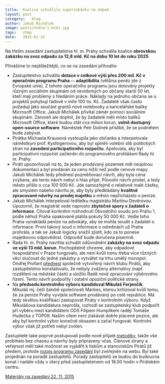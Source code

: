 ```yaml
---
title:	Koalice schválila superzakázku na odpad
layout:	post
category:	blog
author:	Jakub Michálek
image: posts/ondra-i-miki.jpg
tags:	zhmp
date:	2015-01-22
---
```


Na třetím zasedání zastupitelstva hl. m. Prahy schválila koalice **obrovskou
zakázku na svoz odpadu za 12,8 mld. Kč na dobu 10 let do roku 2025**.

Přinášíme to nejdůležitější, co se na zasedání přihodilo: 

* Zastupitelstvo schválilo **dotace v celkové výši přes 200 mil. Kč v operačním 
  programu Praha -- adaptibilita** (většina peněz jde z Evropské unie). 
  Z tohoto operačního programu jsou dotovány
  projekty různým sociálním skupinám od nevidomých po občany starší 50 let, 
  kteří mají problémy s hledáním práce. Náklady na jednoho občana se u projektů
  pohybují řádově v míře 100 tis. Kč. Žadatelé však často požadují jako součást
  grantů nové notebooky a kancelářské balíky Microsoft Office. Jakub Michálek 
  přivítal záměr pomoci sociálním skupinám. Zároveň ale doplnil, že by žadatelé
  měli místo balíků Microsoft Office, které budou stát cca milion korun, **volně
  dostupný open-source software**. Náměstek Petr Dolínek přislíbil, že se podnětem
  bude zabývat.
* Pirátka Michaela Krausová vystoupila jako občanka a interpelovala náměstkyni
  prof. Kyslingerovou, aby byl splněn volební slib politických stran na
  **zavedení participativního rozpočtu**. Apelovala, aby byl participativní
  rozpočet začleněn do programového prohlášení Rady hl. m. Prahy. 
* Piráti upozorňovali na to, že jeden prodávaný pozemek měl neúplnou dokumentaci
  a byl prodáván za cenu nižší než podle cenové mapy. Jakub Michálek tedy přednesl pozměňovací
  návrh, aby byla cena zvýšena, ale tento návrh nebyl o hlas přijat. Původní 
  návrh prošel, a tedy město přišlo o cca 100 000 Kč. Jde samozřejmě o relativně
  malé částky, ale smyslem našeho návrhu je, aby byly předkládány **kvalitně 
  zpracované návrhy na prodej majetku** a město nepřicházelo o peníze.
* Jakub Michálek interpeloval ředitelku magistrátu Martinu Devěrovou. Upozornil,
  že magistrát vede naprosto **zbytečné spory s žadateli o informace**. Citoval
  konkrétní rozhodnutí Obvodního soudu pro Prahu 1, podle něhož Praha opakovaně 
  platila pokuty 50 000 Kč. Vedle toho Praha vynakládá peníze na advokáty, aby
  se mohla soudit s žadateli o informace. První takový soud o informace o odměnách
  už Praha prohrála, a tak se Jakub logicky snažil zjistit, kdo za to ponese
  majetkovou odpovědost. Odpověď bude doručena písemně.
* Rada hl. m. Prahy navrhla schválit odůvodnění **zakázky na svoz odpadu ve výši
  13 mld. korun**. Pochopitelně chceme, aby odpadové hospodářství v Praze fungovalo,
  ale není kvůli tomu třeba více různých věcí slučovat do jedné zakázky a vytvářet
  na trhu umělý monopol. Ondřej Profant [přednesl](http://praha.pirati.cz/ondra.html) společně vytvořený návrh klubu Pirátů,
  aby zastupitelstvo konstatovalo, že nebyly zváženy alternativy (např. rozdělení 
  na městské části) a uložilo Radě nové zpracování výběrového řízení. Tento
  návrh podpořily i ostatní opoziční politické strany.
* Na **předsedu kontrolního výboru kandidoval Mikuláš Ferjenčík**. Mikuláš mj. čelil
  žalobě společnosti Marbes, kterou kritizoval kvůli tomu, že za peníze Prahy 
  vyvíjela software prodávaný po celé republice. Má tedy skvělou kvalifikaci
  zastupovat Piráty v kontrolním výboru. Když Mikulášova kandidatura neprošla, 
  rozhodl se zastupitelský klub podpořit
  při výběru mezi kandidátem ODS Filipem Humplíkem raději Tomáše Hudečka z TOP09.
  Naším cílem není získávat dobře placené pozice, ale aby byl kontrolní výbor
  konečně obsazen a začal fungovat. Kontrolní výbor však již potřetí nebyl zvolen.

Zastupitelé také poprvé postupovali podle nově přijaté [metodiky](https://redmine.pirati.cz/projects/praha/wiki/P%C5%99%C3%ADprava_na_zastupitelstvo), takže
vše probíhalo bez chaosu a návrhy byly připraveny včas. Členové strany a veřejnost
měli také možnost se vyjádřit k tiskům a stanoviskům Pirátů již předem, protože 
[rozpis programu zasedání](https://docs.google.com/spreadsheets/d/17-47ZEdnf-4wEywUIb02Xd19u2yKGi38w7P_n-DjzpY/edit#gid=142688899) byl zveřejněn na webu. Byl také projednán na poradě zastupitelů. Porady 
zastupitelů se budou do budoucna konat i nadále vždy v úterý před zastupitelstvem
od 18.00 hodin v Pirátském centru.

[Materiály na zasedání 22. 11. 2015](http://zastupitelstvo.praha.eu/ina2014/tedprgjed.aspx?id=6683)


